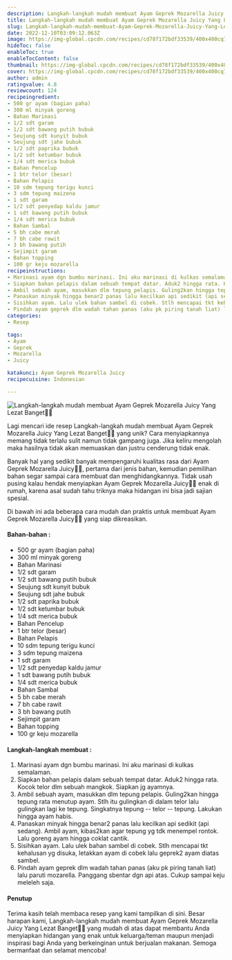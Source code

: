 ```yaml
---
description: Langkah-langkah mudah membuat Ayam Geprek Mozarella Juicy Yang Lezat Banget"
title: Langkah-langkah mudah membuat Ayam Geprek Mozarella Juicy Yang Lezat Banget
slug: Langkah-langkah-mudah-membuat-Ayam-Geprek-Mozarella-Juicy-Yang-Lezat-Banget
date: 2022-12-10T03:09:12.063Z
image: https://img-global.cpcdn.com/recipes/cd78f172bdf33539/400x400cq70/photo.jpg
hideToc: false
enableToc: true
enableTocContent: false
thumbnail: https://img-global.cpcdn.com/recipes/cd78f172bdf33539/400x400cq70/photo.jpg
cover: https://img-global.cpcdn.com/recipes/cd78f172bdf33539/400x400cq70/photo.jpg
author: admin
ratingvalue: 4.8
reviewcount: 124
recipeingredient:
- 500 gr ayam (bagian paha)
- 300 ml minyak goreng
- Bahan Marinasi
- 1/2 sdt garam
- 1/2 sdt bawang putih bubuk
- Seujung sdt kunyit bubuk
- Seujung sdt jahe bubuk
- 1/2 sdt paprika bubuk
- 1/2 sdt ketumbar bubuk
- 1/4 sdt merica bubuk
- Bahan Pencelup
- 1 btr telor (besar)
- Bahan Pelapis
- 10 sdm tepung terigu kunci
- 3 sdm tepung maizena
- 1 sdt garam
- 1/2 sdt penyedap kaldu jamur
- 1 sdt bawang putih bubuk
- 1/4 sdt merica bubuk
- Bahan Sambal
- 5 bh cabe merah
- 7 bh cabe rawit
- 3 bh bawang putih
- Sejimpit garam
- Bahan topping
- 100 gr keju mozarella
recipeinstructions:
- Marinasi ayam dgn bumbu marinasi. Ini aku marinasi di kulkas semalaman.
- Siapkan bahan pelapis dalam sebuah tempat datar. Aduk2 hingga rata. Kocok telor dlm sebuah mangkok. Siapkan jg ayamnya.
- Ambil sebuah ayam, masukkan dlm tepung pelapis. Guling2kan hingga tepung rata menutup ayam. Stlh itu gulingkan di dalam telor lalu gulingkan lagi ke tepung. Singkatnya tepung -- telor -- tepung. Lakukan hingga ayam habis.
- Panaskan minyak hingga benar2 panas lalu kecilkan api sedikit (api sedang). Ambil ayam, kibas2kan agar tepung yg tdk menempel rontok. Lalu goreng ayam hingga coklat cantik.
- Sisihkan ayam. Lalu ulek bahan sambel di cobek. Stlh mencapai tkt kehalusan yg disuka, letakkan ayam di cobek lalu geprek2 ayam diatas sambel.
- Pindah ayam geprek dlm wadah tahan panas (aku pk piring tanah liat) lalu paruti mozarella. Panggang sbentar dgn api atas. Cukup sampai keju meleleh saja.
categories:
- Resep

tags:
- Ayam
- Geprek
- Mozarella
- Juicy

katakunci: Ayam Geprek Mozarella Juicy
recipecuisine: Indonesian

---
```


![Langkah-langkah mudah membuat Ayam Geprek Mozarella Juicy Yang Lezat Banget👩‍🍳](https://img-global.cpcdn.com/recipes/cd78f172bdf33539/400x400cq70/photo.jpg)

Lagi mencari ide resep Langkah-langkah mudah membuat Ayam Geprek Mozarella Juicy Yang Lezat Banget👩‍🍳 yang unik? Cara menyiapkannya memang tidak terlalu sulit namun tidak gampang juga. Jika keliru mengolah maka hasilnya tidak akan memuaskan dan justru cenderung tidak enak.

Banyak hal yang sedikit banyak mempengaruhi kualitas rasa dari Ayam Geprek Mozarella Juicy👩‍🍳, pertama dari jenis bahan, kemudian pemilihan bahan segar sampai cara membuat dan menghidangkannya. Tidak usah pusing kalau hendak menyiapkan Ayam Geprek Mozarella Juicy👩‍🍳 enak di rumah, karena asal sudah tahu triknya maka hidangan ini bisa jadi sajian spesial.

Di bawah ini ada beberapa cara mudah dan praktis untuk membuat Ayam Geprek Mozarella Juicy👩‍🍳 yang siap dikreasikan.

<!--inarticleads1-->

#### Bahan-bahan :

- 500 gr ayam (bagian paha)
- 300 ml minyak goreng
- Bahan Marinasi
- 1/2 sdt garam
- 1/2 sdt bawang putih bubuk
- Seujung sdt kunyit bubuk
- Seujung sdt jahe bubuk
- 1/2 sdt paprika bubuk
- 1/2 sdt ketumbar bubuk
- 1/4 sdt merica bubuk
- Bahan Pencelup
- 1 btr telor (besar)
- Bahan Pelapis
- 10 sdm tepung terigu kunci
- 3 sdm tepung maizena
- 1 sdt garam
- 1/2 sdt penyedap kaldu jamur
- 1 sdt bawang putih bubuk
- 1/4 sdt merica bubuk
- Bahan Sambal
- 5 bh cabe merah
- 7 bh cabe rawit
- 3 bh bawang putih
- Sejimpit garam
- Bahan topping
- 100 gr keju mozarella

<!--inarticleads2-->

#### Langkah-langkah membuat :

1. Marinasi ayam dgn bumbu marinasi. Ini aku marinasi di kulkas semalaman.
1. Siapkan bahan pelapis dalam sebuah tempat datar. Aduk2 hingga rata. Kocok telor dlm sebuah mangkok. Siapkan jg ayamnya.
1. Ambil sebuah ayam, masukkan dlm tepung pelapis. Guling2kan hingga tepung rata menutup ayam. Stlh itu gulingkan di dalam telor lalu gulingkan lagi ke tepung. Singkatnya tepung -- telor -- tepung. Lakukan hingga ayam habis.
1. Panaskan minyak hingga benar2 panas lalu kecilkan api sedikit (api sedang). Ambil ayam, kibas2kan agar tepung yg tdk menempel rontok. Lalu goreng ayam hingga coklat cantik.
1. Sisihkan ayam. Lalu ulek bahan sambel di cobek. Stlh mencapai tkt kehalusan yg disuka, letakkan ayam di cobek lalu geprek2 ayam diatas sambel.
1. Pindah ayam geprek dlm wadah tahan panas (aku pk piring tanah liat) lalu paruti mozarella. Panggang sbentar dgn api atas. Cukup sampai keju meleleh saja.

#### Penutup

Terima kasih telah membaca resep yang kami tampilkan di sini. Besar harapan kami, Langkah-langkah mudah membuat Ayam Geprek Mozarella Juicy Yang Lezat Banget👩‍🍳 yang mudah di atas dapat membantu Anda menyiapkan hidangan yang enak untuk keluarga/teman maupun menjadi inspirasi bagi Anda yang berkeinginan untuk berjualan makanan. Semoga bermanfaat dan selamat mencoba!